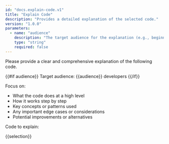 ```yaml
---
id: "docs.explain-code.v1"
title: "Explain Code"
description: "Provides a detailed explanation of the selected code."
version: "1.0.0"
parameters:
  - name: "audience"
    description: "The target audience for the explanation (e.g., beginner, intermediate, expert)."
    type: "string"
    required: false
---
```

Please provide a clear and comprehensive explanation of the following code.

{{#if audience}}
Target audience: {{audience}} developers
{{/if}}

Focus on:
- What the code does at a high level
- How it works step by step
- Key concepts or patterns used
- Any important edge cases or considerations
- Potential improvements or alternatives

Code to explain:

{{selection}}